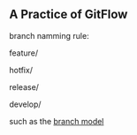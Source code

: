## A Practice of GitFlow

branch namming rule:

feature/

hotfix/

release/

develop/




such as the [branch model](http://nvie.com/posts/a-successful-git-branching-model/)
